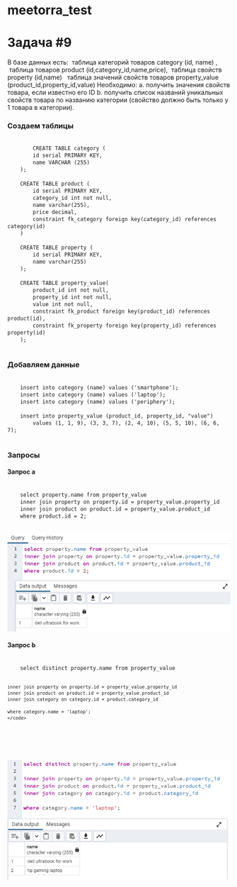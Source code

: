 # meetorra_test

# Задача #9

В базе данных есть:
 таблица категорий товаров category (id, name) , 
 таблица товаров product (id,category_id,name,price),
 таблица свойств property (id,name) 
 таблица значений свойств товаров property_value (product_id,property_id,value)
Необходимо:
a. получить значения свойств товара, если известно его ID
b. получить список названий уникальных свойств товара по названию категории
(свойство должно быть только у 1 товара в категории).

<h3>Создаем таблицы</h3>

<pre>
    <code>
        CREATE TABLE category (
	    id serial PRIMARY KEY,
	    name VARCHAR (255)
	);

	CREATE TABLE product (
		id serial PRIMARY KEY,
		category_id int not null,
		name varchar(255),
		price decimal,
		constraint fk_category foreign key(category_id) references category(id)
	)

	CREATE TABLE property (
		id serial PRIMARY KEY,
		name varchar(255)
	);

	CREATE TABLE property_value(
		product_id int not null,
		property_id int not null,
		value int not null,
		constraint fk_product foreign key(product_id) references product(id),
		constraint fk_property foreign key(property_id) references property(id)
	);
    </code>
</pre>

<h3>Добавляем данные</h3>

<pre>
    <code>
	insert into category (name) values ('smartphone');
	insert into category (name) values ('laptop');
	insert into category (name) values ('periphery');
	
	insert into property_value (product_id, property_id, "value") 
		values (1, 1, 9), (3, 3, 7), (2, 4, 10), (5, 5, 10), (6, 6, 7);
    </code>
</pre>
    
<h3>Запросы </h3>
<h4>Запрос a </h4>
<pre>
    <code>
	select property.name from property_value 
	inner join property on property.id = property_value.property_id
	inner join product on product.id = property_value.product_id
	where product.id = 2;
    </code>
</pre>

![Alt text](https://github.com/IgorKinev11/meetorra_test/blob/main/images/query_1.PNG)

<h4>Запрос b </h4>
<pre>
    <code>
	select distinct property.name from property_value

	inner join property on property.id = property_value.property_id
	inner join product on product.id = property_value.product_id
	inner join category on category.id = product.category_id

	where category.name = 'laptop';
    </code>
</pre>

![Alt text](https://github.com/IgorKinev11/meetorra_test/blob/main/images/query_2.PNG)





